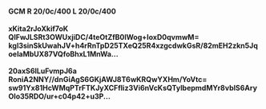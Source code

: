 #### GCM R 20/0c/400 L 20/0c/400
**xKita2rJoXkif7oK**<br/>**QlFwJLSRt3OWUxjiDC/4teOtZfB0lWog+IoxD0qvmwM=**<br/>**kgl3sinSkUwahJV+h4rRnTpD25TXeQ25R4xzgcdwkGsR/82mEH2zkn5JqoeIaMbUX87VQfoBhxL1MnWa...**<br/><br/>
**20axS6lLuFvmpJ6a**<br/>**RoniA2NNY//dnGiAgS6GKjAWJ8T6wKRQwYXHm/YoVtc=**<br/>**sw91Yx81HcWMqPTrFTKJyXCFfliz3Vi6nVcKsQTyIbepmdMYr8vblS6AryOIo35RDO/ur+c04p42+u3P...**
